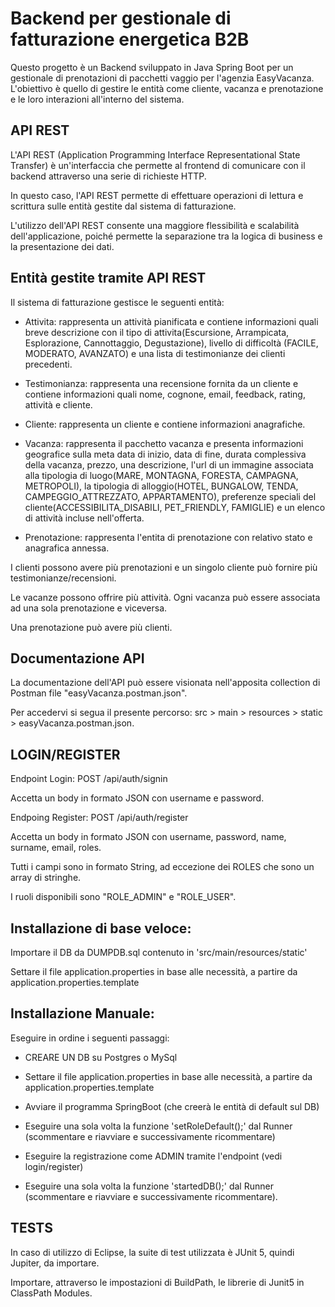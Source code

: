 # Backend per gestionale di fatturazione energetica B2B

Questo progetto è un Backend sviluppato in Java Spring Boot per un gestionale di prenotazioni di pacchetti vaggio per l'agenzia EasyVacanza.
L'obiettivo è quello di gestire le entità come cliente, vacanza e prenotazione e le loro interazioni all'interno del sistema.

## API REST

L'API REST (Application Programming Interface Representational State Transfer) è un'interfaccia che permette al frontend di comunicare con il backend attraverso una serie di richieste HTTP.

In questo caso, l'API REST permette di effettuare operazioni di lettura e scrittura sulle entità gestite dal sistema di fatturazione.

L'utilizzo dell'API REST consente una maggiore flessibilità e scalabilità dell'applicazione, poiché permette la separazione tra la logica di business e la presentazione dei dati.

## Entità gestite tramite API REST

Il sistema di fatturazione gestisce le seguenti entità:

- Attivita: rappresenta un attività pianificata e contiene informazioni quali breve descrizione con il tipo di attivita(Escursione, Arrampicata, Esplorazione, Cannottaggio, Degustazione), livello di difficoltà (FACILE, MODERATO, AVANZATO) e una lista di testimonianze dei clienti precedenti.

- Testimonianza: rappresenta una recensione fornita da un cliente e contiene informazioni quali nome, cognone, email, feedback, rating, attività e cliente.

- Cliente: rappresenta un cliente e contiene informazioni anagrafiche.

- Vacanza: rappresenta il pacchetto vacanza e presenta informazioni geografice sulla meta data di inizio, data di fine, durata complessiva della vacanza, prezzo, una descrizione, l'url di un immagine associata alla tipologia di luogo(MARE, MONTAGNA, FORESTA, CAMPAGNA, METROPOLI), la tipologia di alloggio(HOTEL, BUNGALOW, TENDA, CAMPEGGIO_ATTREZZATO, APPARTAMENTO), preferenze speciali del cliente(ACCESSIBILITA_DISABILI, PET_FRIENDLY, FAMIGLIE) e un elenco di attività incluse nell'offerta.

- Prenotazione: rappresenta l'entita di prenotazione con relativo stato e anagrafica annessa.

I clienti possono avere più prenotazioni e un singolo cliente può fornire più testimonianze/recensioni.

Le vacanze possono offrire più attività. Ogni vacanza può essere associata ad una sola prenotazione e viceversa.

Una prenotazione può avere più clienti.

## Documentazione API

La documentazione dell'API può essere visionata nell'apposita collection di Postman file "easyVacanza.postman.json".

Per accedervi si segua il presente percorso: src > main > resources > static > easyVacanza.postman.json.

## LOGIN/REGISTER

Endpoint Login: POST /api/auth/signin

Accetta un body in formato JSON con username e password.

Endpoing Register: POST /api/auth/register

Accetta un body in formato JSON con username, password, name, surname, email, roles.

Tutti i campi sono in formato String, ad eccezione dei ROLES che sono un array di stringhe.

I ruoli disponibili sono "ROLE_ADMIN" e "ROLE_USER".

## Installazione di base veloce:

Importare il DB da DUMPDB.sql contenuto in 'src/main/resources/static'

Settare il file application.properties in base alle necessità, a partire da application.properties.template

## Installazione Manuale:

Eseguire in ordine i seguenti passaggi:

- CREARE UN DB su Postgres o MySql

- Settare il file application.properties in base alle necessità, a partire da application.properties.template

- Avviare il programma SpringBoot (che creerà le entità di default sul DB)

- Eseguire una sola volta la funzione 'setRoleDefault();' dal Runner (scommentare e riavviare e successivamente ricommentare)

- Eseguire la registrazione come ADMIN tramite l'endpoint (vedi login/register)

- Eseguire una sola volta la funzione 'startedDB();' dal Runner (scommentare e riavviare e successivamente ricommentare).

## TESTS

In caso di utilizzo di Eclipse, la suite di test utilizzata è JUnit 5, quindi Jupiter, da importare.

Importare, attraverso le impostazioni di BuildPath, le librerie di Junit5 in ClassPath Modules.
